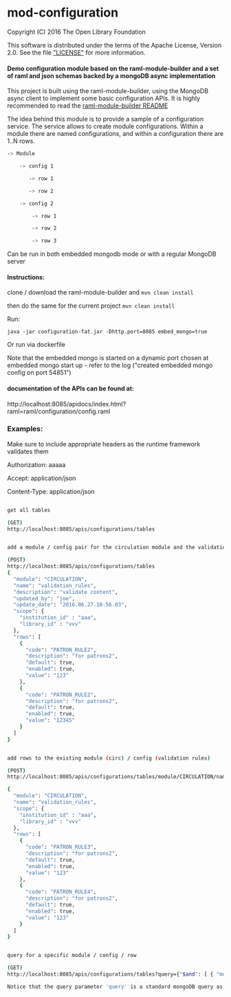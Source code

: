 # mod-configuration


Copyright (C) 2016 The Open Library Foundation

This software is distributed under the terms of the Apache License, Version 2.0. See the file ["LICENSE"](https://github.com/folio-org/mod-configuration/blob/master/LICENSE) for more information.


#### Demo configuration module based on the raml-module-builder and a set of raml and json schemas backed by a mongoDB async implementation

This project is built using the raml-module-builder, using the MongoDB async client to implement some basic configuration APIs. It is highly recommended to read the [raml-module-builder README](https://github.com/folio-org/raml-module-builder/blob/master/README.md)

The idea behind this module is to provide a sample of a configuration service. The service allows to create module configurations. Within a module there are named configurations, and within a configuration there are 1..N rows.

```sh
-> Module

    -> config 1

       -> row 1

       -> row 2

    -> config 2

        -> row 1

        -> row 2

        -> row 3

```


Can be run in both embedded mongodb mode or with a regular MongoDB server

#### Instructions:

clone / download the raml-module-builder and `mvn clean install`

then do the same for the current project `mvn clean install`

Run:

`java -jar configuration-fat.jar -Dhttp.port=8085 embed_mongo=true`


Or run via dockerfile

Note that the embedded mongo is started on a dynamic port chosen at embedded mongo start up - refer to the log ("created embedded mongo config on port 54851")


#### documentation of the APIs can be found at:

http://localhost:8085/apidocs/index.html?raml=raml/configuration/config.raml

### Examples:

Make sure to include appropriate headers as the runtime framework validates them

Authorization: aaaaa

Accept: application/json

Content-Type: application/json

```sh

get all tables

(GET)
http://localhost:8085/apis/configurations/tables


add a module / config pair for the circulation module and the validation rules configuration, along with 2 rows

(POST)
http://localhost:8085/apis/configurations/tables
{
  "module": "CIRCULATION",
  "name": "validation_rules",
  "description": "validate content",
  "updated_by": "joe",
  "update_date": "2016.06.27.10.56.03",
  "scope": {
    "institution_id" : "aaa",
    "library_id" : "vvv"
  },
  "rows": [
    {
      "code": "PATRON_RULE2",
      "description": "for patrons2",
      "default": true,
      "enabled": true,
      "value": "123"
    },
    {
      "code": "PATRON_RULE2",
      "description": "for patrons2",
      "default": true,
      "enabled": true,
      "value": "12345"
    }
  ]
}


add rows to the existing module (circ) / config (validation rules)

(POST)
http://localhost:8085/apis/configurations/tables/module/CIRCULATION/name/validation_rules

{
  "module": "CIRCULATION",
  "name": "validation_rules",
  "scope": {
    "institution_id" : "aaa",
    "library_id" : "vvv"
  },
  "rows": [
    {
      "code": "PATRON_RULE3",
      "description": "for patrons2",
      "default": true,
      "enabled": true,
      "value": "123"
    },
    {
      "code": "PATRON_RULE4",
      "description": "for patrons2",
      "default": true,
      "enabled": true,
      "value": "123"
    }
  ]
}


query for a specific module / config / row

(GET)
http://localhost:8085/apis/configurations/tables?query={"$and": [ { "module": "CIRCULATION"}, { "name": "validation_rules"}, { "rows.code": { "$all": [ "PATRON_RULE" ] } }]}

Notice that the query parameter 'query' is a standard mongoDB query as the configuration module is mongoDB based.

```


